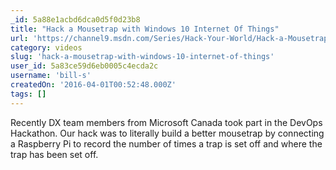 ```yaml
---
_id: 5a88e1acbd6dca0d5f0d23b8
title: "Hack a Mousetrap with Windows 10 Internet Of Things"
url: 'https://channel9.msdn.com/Series/Hack-Your-World/Hack-a-Mousetrap-with-Windows-10-Internet-Of-Things'
category: videos
slug: 'hack-a-mousetrap-with-windows-10-internet-of-things'
user_id: 5a83ce59d6eb0005c4ecda2c
username: 'bill-s'
createdOn: '2016-04-01T00:52:48.000Z'
tags: []
---
```


Recently DX team members from Microsoft Canada took part in the DevOps Hackathon.  Our hack was to literally build a better mousetrap by connecting a Raspberry Pi to record the number of times a trap is set off and where the trap has been set off. 
